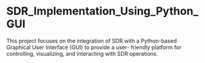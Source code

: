 # SDR_Implementation_Using_Python_GUI
 This project focuses on the integration of SDR with a Python-based Graphical User Interface (GUI) to provide a user- friendly platform for controlling, visualizing, and interacting with SDR operations. 
